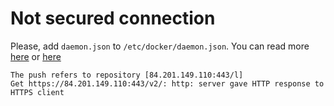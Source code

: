 # Not secured connection

  Please, add `daemon.json` to `/etc/docker/daemon.json`. You can read more [here](https://github.com/U-Company/python-private-service-layout/tree/master/%7B%7B%20cookiecutter.service%20%7D%7D) or [here](https://github.com/U-Company/notes/tree/master/deployments)

    The push refers to repository [84.201.149.110:443/l]
    Get https://84.201.149.110:443/v2/: http: server gave HTTP response to HTTPS client

